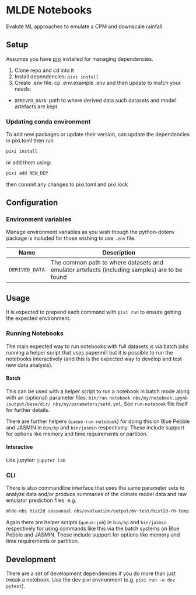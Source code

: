 # MLDE Notebooks

Evalute ML approaches to emulate a CPM and downscale rainfall.

## Setup

Assumes you have [pixi](https://pixi.sh) installed for managing dependencies.

1. Clone repo and cd into it
2. Install dependencies: `pixi install`
3. Create .env file: cp .env.example .env and then update to match your needs:
  * `DERIVED_DATA`: path to where derived data such datasets and model artefacts are kept

### Updating conda environment

To add new packages or update their version, can update the dependencies in pixi.toml then run
```sh
pixi install
```
or add them using:
```sh
pixi add NEW_DEP
```
then commit any changes to pixi.toml and pixi.lock

## Configuration

### Environment variables

Manage environment variables as you wish though the python-dotenv package is included for those wishing to use `.env` file.

| Name | Description |
|------|-------------|
|`DERIVED_DATA`| The common path to where datasets and emulator artefacts (including samples) are to be found |


## Usage

It is expected to prepend each command with `pixi run` to ensure getting the expected environment.

### Running Notebooks

The main expected way to run notebooks with full datasets is via batch jobs running a helper script that uses papermill but it is possible to run the notebooks interactively (and this is the expected way to develop and test new data analysis).

#### Batch

This can be used with a helper script to run a notebook in batch mode along with an (optional) parameter files: `bin/run-notebook nbs/my/notebook.ipynb /output/base/dir/ nbs/my/parameters/setA.yml`.
See `run-notebook` file itself for further details.

There are further helpers (`queue-run-notebook`) for doing this on Blue Pebble and JASMIN in `bin/bp` and `bin/jasmin` respectively. These include support for options like memory and time requirements or partition.

#### Interactive

Use jupyter: `jupyter lab`

### CLI

There is also commandline interface that uses the same parameter sets to analyze data and/or produce summaries of the climate model data and raw emulator prediction files. e.g.

```sh
mlde-nbs hist2d seasonsal nbs/evaluation/output/mv-test/hist2d-rh-temp.nc --xvar relhum150cm --yvar tmean150cm --params-file nbs/evaluation/parameters/mv-test.yml
```

Again there are helper scripts (`queue-job`) in `bin/bp` and `bin/jasmin` respectively for using commands like this via the batch systems on Blue Pebble and JASMIN. These include support for options like memory and time requirements or partition.

## Development

There are a set of development dependencies if you do more than just tweak a notebook.
Use the dev pixi environment (e.g. `pixi run -e dev pytest`).
